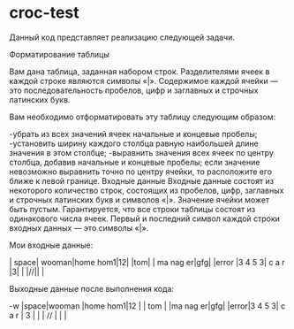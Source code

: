 # croc-test
  Данный код представляет реализацию следующей задачи.
  
Форматирование таблицы 

Вам дана таблица, заданная набором строк. Разделителями ячеек в каждой строке являются символы «|». Содержимое каждой ячейки — это последовательность пробелов, цифр и заглавных и строчных латинских букв. 

Вам необходимо отформатировать эту таблицу следующим образом: 

-убрать из всех значений ячеек начальные и концевые пробелы; 
-установить ширину каждого столбца равную наибольшей длине значения в этом столбце; 
-выравнить значения всех ячеек по центру столбца, добавив начальные и концевые пробелы; 
если значение невозможно выравнить точно по центру ячейки, то расположите его ближе к левой границе. 
Входные данные 
Входные данные состоят из некоторого количество строк, состоящих из пробелов, цифр, заглавных и строчных латинских букв и символов «|». Значение ячейки может быть пустым. Гарантируется, что все строки таблицы состоят из одинакового числа ячеек. Первый и последний символ каждой строки входных данных — это символы «|». 

Мои входные данные:

| space|   wooman|home   hom1|12|
|tom| | ma      nag er|gfg|
|error     |3 4   5    3| c a r |3|
| |//|| |

Выходные данные после выполнения кода:

-w |space|wooman |home hom1|12 |
| tom |       |ma nag er|gfg|
|error|3 4 5 3|  c a r  | 3 |
|     |  //   |         |   |

